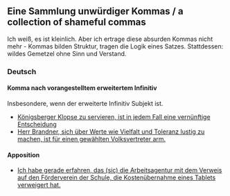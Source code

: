 ## Eine Sammlung unwürdiger Kommas / a collection of shameful commas 

Ich weiß, es ist kleinlich. Aber ich ertrage diese absurden Kommas
nicht mehr - Kommas bilden Struktur, tragen die Logik eines
Satzes. Stattdessen:  wildes Gemetzel ohne Sinn und Verstand. 

### Deutsch 

#### Komma nach vorangestelltem erweitertem Infinitiv 

Insbesondere, wenn der erweiterte Infinitiv Subjekt ist. 

- [Königsberger Klopse zu servieren, ist in jedem Fall eine
  vernünftige
  Entscheidung](https://www.faz.net/aktuell/stil/essen-trinken/rezepte/rezept-fuer-koenigsberger-klopse-17142238.html)
- [Herr Brandner, sich über Werte wie Vielfalt und Toleranz lustig zu machen, ist für einen gewählten Volksvertreter arm.](https://twitter.com/s04/status/1354028384884563968)  
  
#### Apposition 

- [Ich habe gerade erfahren, das (sic) die Arbeitsagentur mit dem Verweis auf den Förderverein der Schule, die Kostenübernahme eines Tablets verweigert hat.](https://twitter.com/howie_mw/status/1354129064659980288?s=21)
  
  
